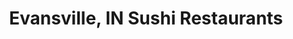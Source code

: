 ---
layout: city
title: Evansville, IN Sushi Restaurants
permalink: /indiana/evansville/
stateAbbr: IN
stateName: Indiana
cityName: Evansville

---